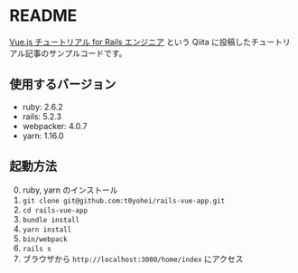 # README
[Vue.js チュートリアル for Rails エンジニア](https://qiita.com/t0yohei/items/d516fefaaad69b4022ec) という Qiita に投稿したチュートリアル記事のサンプルコードです。

## 使用するバージョン
- ruby: 2.6.2
- rails: 5.2.3
- webpacker: 4.0.7
- yarn: 1.16.0

## 起動方法
0. ruby, yarn のインストール
1. `git clone git@github.com:t0yohei/rails-vue-app.git` 
2. `cd rails-vue-app`
3. `bundle install`
4. `yarn install`
5. `bin/webpack`
6. `rails s`
7. ブラウザから `http://localhost:3000/home/index` にアクセス
